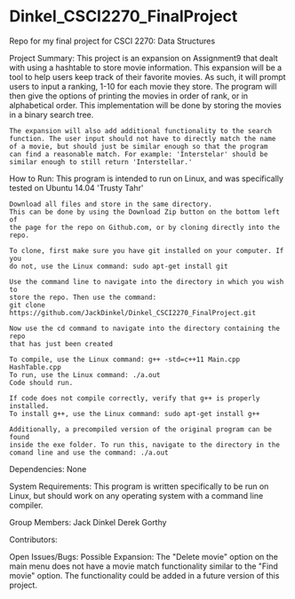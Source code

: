 # Dinkel_CSCI2270_FinalProject
Repo for my final project for CSCI 2270: Data Structures


Project Summary:
	This project is an expansion on Assignment9 that dealt with using
	a hashtable to store movie information. This expansion will be a
	tool to help users keep track of their favorite movies. As such,
	it will prompt users to input a ranking, 1-10 for each movie they
	store. The program will then give the options of printing the movies
	in order of rank, or in alphabetical order. This implementation will
	be done by storing the movies in a binary search tree.

	The expansion will also add additional functionality to the search
	function. The user input should not have to directly match the name
	of a movie, but should just be similar enough so that the program
	can find a reasonable match. For example: 'Interstelar' should be
	similar enough to still return 'Interstellar.'


How to Run:
	This program is intended to run on Linux, and was specifically tested on
	Ubuntu 14.04 'Trusty Tahr'

	Download all files and store in the same directory.
	This can be done by using the Download Zip button on the bottom left of
	the page for the repo on Github.com, or by cloning directly into the repo.

	To clone, first make sure you have git installed on your computer. If you
	do not, use the Linux command: sudo apt-get install git

	Use the command line to navigate into the directory in which you wish to
	store the repo. Then use the command:
	git clone https://github.com/JackDinkel/Dinkel_CSCI2270_FinalProject.git

	Now use the cd command to navigate into the directory containing the repo
	that has just been created

	To compile, use the Linux command: g++ -std=c++11 Main.cpp HashTable.cpp
	To run, use the Linux command: ./a.out
	Code should run.

	If code does not compile correctly, verify that g++ is properly installed.
	To install g++, use the Linux command: sudo apt-get install g++

	Additionally, a precompiled version of the original program can be found
	inside the exe folder. To run this, navigate to the directory in the
	comand line and use the command: ./a.out


Dependencies:
	None


System Requirements:
	This program is written specifically to be run on Linux, but should
	work on any operating system with a command line compiler.


Group Members:
	Jack Dinkel
	Derek Gorthy


Contributors:


Open Issues/Bugs:
	Possible Expansion:
	The "Delete movie" option on the main menu does not have a movie match
	functionality similar to the "Find movie" option. The functionality could
	be added in a future version of this project.